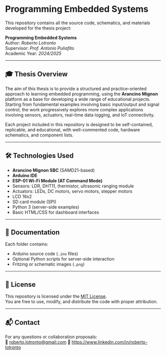 # Programming Embedded Systems

This repository contains all the source code, schematics, and materials developed for the thesis project:

**Programming Embedded Systems**  
Author: *Roberto Lotronto*  
Supervisor: *Prof. Antonio Puliafito*  
Academic Year: *2024/2025*

---

## 🎓 Thesis Overview

The aim of this thesis is to provide a structured and practice-oriented approach to learning embedded programming, using the **Arancino Mignon** platform as a base for developing a wide range of educational projects. Starting from fundamental examples involving basic input/output and signal control, the work progressively explores more complex applications involving sensors, actuators, real-time data logging, and IoT connectivity.

Each project included in this repository is designed to be self-contained, replicable, and educational, with well-commented code, hardware schematics, and component lists.

---

## 🛠️ Technologies Used

- **Arancino Mignon SBC** (SAMD21-based)
- **Arduino IDE**
- **ESP-01 Wi-Fi Module (AT Command Mode)**
- Sensors: LDR, DHT11, thermistor, ultrasonic ranging module
- Actuators: LEDs, DC motors, servo motors, stepper motors
- LCD 16x2
- SD card module (SPI)
- Python 3 (server-side examples)
- Basic HTML/CSS for dashboard interfaces

---

## 🧾 Documentation

Each folder contains:

- Arduino source code (`.ino` files)
- Optional Python scripts for server-side interaction
- Fritzing or schematic images (`.png`)
  
---

## 📜 License

This repository is licensed under the [MIT License](./LICENSE).  
You are free to use, modify, and distribute the code with proper attribution.

---

## 📬 Contact

For any questions or collaboration proposals:  
📧 roberto.lotronto@gmail.com
🔗 https://www.linkedin.com/in/roberto-lotronto
